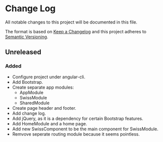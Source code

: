 # Change Log
All notable changes to this project will be documented in this file.

The format is based on [Keep a Changelog](http://keepachangelog.com/) 
and this project adheres to [Semantic Versioning](http://semver.org/).

## Unreleased
### Added
- Configure project under angular-cli.
- Add Bootstrap.
- Create separate app modules:
  + AppModule
  + SwissModule
  + SharedModule
- Create page header and footer.
- Add change log.
- Add jQuery, as it is a dependency for certain Bootstrap features.
- Add HomeModule and a home page.
- Add new SwissComponent to be the main component for SwissModule.
- Remvove seperate routing module because it seems pointless.

